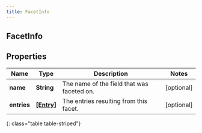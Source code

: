 ```yaml
---
title: FacetInfo
---
```

## FacetInfo

## Properties

|Name | Type | Description | Notes|
|------------ | ------------- | ------------- | -------------|
| **name** | **String** | The name of the field that was faceted on. | [optional] |
| **entries** | [**[Entry]**](Entry.html) | The entries resulting from this facet. | [optional] |
{: class="table table-striped"}


